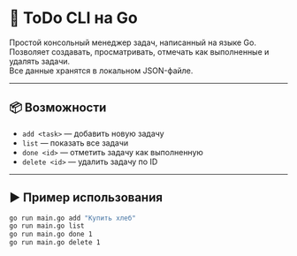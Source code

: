 # 📝 ToDo CLI на Go

Простой консольный менеджер задач, написанный на языке Go.  
Позволяет создавать, просматривать, отмечать как выполненные и удалять задачи.  
Все данные хранятся в локальном JSON-файле.

---

## 📦 Возможности

- `add <task>` — добавить новую задачу
- `list` — показать все задачи
- `done <id>` — отметить задачу как выполненную
- `delete <id>` — удалить задачу по ID

---

## ▶ Пример использования

```bash
go run main.go add "Купить хлеб"
go run main.go list
go run main.go done 1
go run main.go delete 1